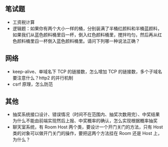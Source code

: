 ## 笔试题

- 工资税计算
- 逻辑题：如果你有两个大小一样的桶，分别装满了半桶红颜料和半桶蓝颜料，如果我们从蓝色颜料桶里舀一杯，倒入红色颜料桶里，搅拌均匀，然后再从红色颜料桶里舀一杯倒入蓝色颜料桶里。请问下列哪一种说法正确？

## 网络

- keep-alive、单域名下 TCP 的链接数，怎么增加 TCP 的链接数，多个子域名要注意什么？http2 的并行机制
- csrf 原理，怎么防范

## 其他

- 抽奖系统接口设计、错误情况（时间不在范围内、抽奖次数用完）、中奖结果为什么不能由前端实现然后上报、中奖概率的确认，怎么实现根据概率抽奖
- 聊天室系统，有 Room Host 两个类，要设计一个开门关门的方法，只有 Host 类的对象可以做开门关门的操作，要把这两个方法挂在 Room 还是 Host 上，为什么？
